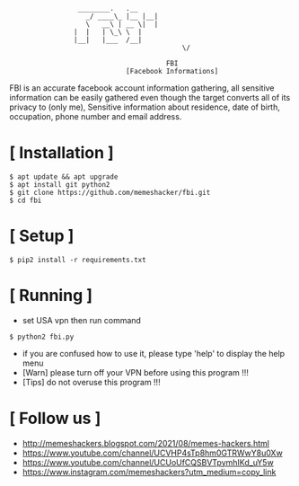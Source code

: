 

```
				 ________.   .__ 
			       _/ ____\_ |__ |__|
			       \   __\ | __ \|  |
				|  |   | \_\ \  |
				|__|   |___  /__|
                                           \/    
                                       
                                       FBI
                             [Facebook Informations]
```
FBI is an accurate facebook account information gathering, all sensitive information can be easily gathered even though the target converts all of its privacy to (only me), Sensitive information about residence, date of birth, occupation, phone number and email address.



# [ Installation ]
```
$ apt update && apt upgrade
$ apt install git python2
$ git clone https://github.com/memeshacker/fbi.git
$ cd fbi
```

# [ Setup ]
```
$ pip2 install -r requirements.txt
```
# [ Running ]

* set USA vpn then run command

```
$ python2 fbi.py
```
* if you are confused how to use it, please type 'help' to display the help menu
* [Warn] please turn off your VPN before using this program !!!
* [Tips] do not overuse this program !!!

# [ Follow us ]

* http://memeshackers.blogspot.com/2021/08/memes-hackers.html
* https://www.youtube.com/channel/UCVHP4sTp8hm0GTRWwY8u0Xw
* https://www.youtube.com/channel/UCUoUfCQSBVTpymhIKd_uY5w
* https://www.instagram.com/memeshackers?utm_medium=copy_link

